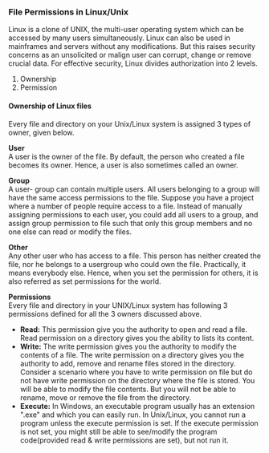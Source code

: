 ### File Permissions in Linux/Unix

Linux is a clone of UNIX, the multi-user operating system which can be accessed by many users simultaneously. Linux can also be used in mainframes and servers without any modifications. But this raises security concerns as an unsolicited or malign user can corrupt, change or remove crucial data. For effective security, Linux divides authorization into 2 levels.

1. Ownership
2. Permission

#### Ownership of Linux files
Every file and directory on your Unix/Linux system is assigned 3 types of owner, given below.

**User**<br>
    A user is the owner of the file. By default, the person who created a file becomes its owner. Hence, a user is also sometimes called an owner.

**Group**<br>
A user- group can contain multiple users. All users belonging to a group will have the same access permissions to the file. Suppose you have a project where a number of people require access to a file. Instead of manually assigning permissions to each user, you could add all users to a group, and assign group permission to file such that only this group members and no one else can read or modify the files.

**Other**<br>
Any other user who has access to a file. This person has neither created the file, nor he belongs to a usergroup who could own the file. Practically, it means everybody else. Hence, when you set the permission for others, it is also referred as set permissions for the world.

**Permissions**<br>
Every file and directory in your UNIX/Linux system has following 3 permissions defined for all the 3 owners discussed above.

- **Read:** This permission give you the authority to open and read a file. Read permission on a directory gives you the ability to lists its content.
- **Write:** The write permission gives you the authority to modify the contents of a file. The write permission on a directory gives you the authority to add, remove and rename files stored in the directory. Consider a scenario where you have to write permission on file but do not have write permission on the directory where the file is stored. You will be able to modify the file contents. But you will not be able to rename, move or remove the file from the directory.
- **Execute:** In Windows, an executable program usually has an extension ".exe" and which you can easily run. In Unix/Linux, you cannot run a program unless the execute permission is set. If the execute permission is not set, you might still be able to see/modify the program code(provided read & write permissions are set), but not run it.



